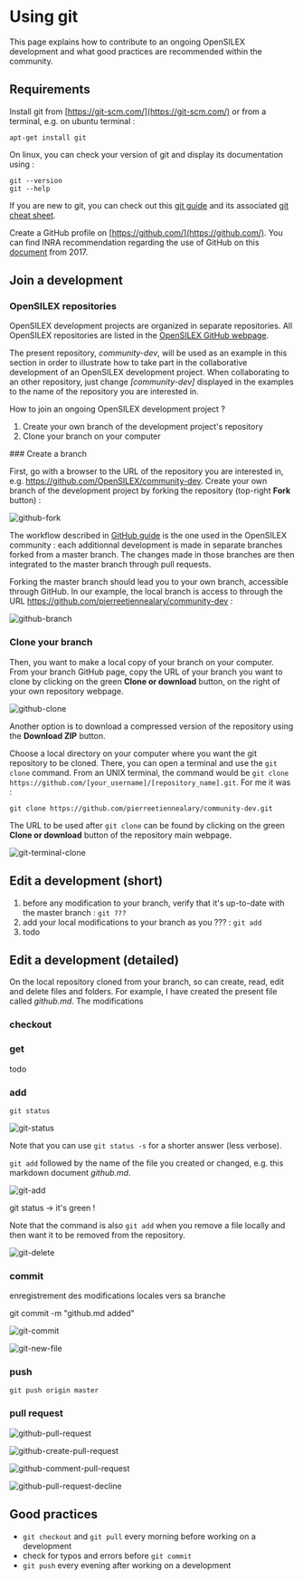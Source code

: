 # Using git

This page explains how to contribute to an ongoing OpenSILEX development and what good practices are recommended within the community.

## Requirements

Install git from [https://git-scm.com/](https://git-scm.com/) or from a terminal, e.g. on ubuntu terminal :

```
apt-get install git
```

On linux, you can check your version of git and display its documentation using :

```
git --version
git --help
```

If you are new to git, you can check out this [git guide](http://rogerdudler.github.io/git-guide/index.html) and its associated [git cheat sheet](http://rogerdudler.github.io/git-guide/files/git_cheat_sheet.pdf).

Create a GitHub profile on [https://github.com/](https://github.com/).
You can find INRA recommendation regarding the use of GitHub on this [document](http://pfl.grignon.inra.fr/gmpaDocs/INRA_UtiliserForge.pdf) from 2017.

## Join a development

### OpenSILEX repositories

OpenSILEX development projects are organized in separate repositories.
All OpenSILEX repositories are listed in the [OpenSILEX GitHub webpage](https://github.com/OpenSILEX/).

The present repository, *community-dev*, will be used as an example in this section in order to illustrate how to take part in the collaborative development of an OpenSILEX development project.
When collaborating to an other repository, just change *[community-dev]* displayed in the examples to the name of the repository you are interested in.

How to join an ongoing OpenSILEX development project ?

1. Create your own branch of the development project's repository
2. Clone your branch on your computer

### Create a branch

First, go with a browser to the URL of the repository you are interested in, e.g. https://github.com/OpenSILEX/community-dev.
Create your own branch of the development project by forking the repository (top-right **Fork** button) :

![github-fork](img/github-fork.png)

The workflow described in [GitHub guide](https://guides.github.com/introduction/flow/) is the one used in the OpenSILEX community : each additionnal development is made in separate branches forked from a master branch. The changes made in those branches are then integrated to the master branch through pull requests.

Forking the master branch should lead you to your own branch, accessible through GitHub.
In our example, the local branch is access to through the URL https://github.com/pierreetiennealary/community-dev :

![github-branch](img/github-branch.png)

### Clone your branch

Then, you want to make a local copy of your branch on your computer.
From your branch GitHub page, copy the URL of your branch you want to clone by clicking on the green **Clone or download** button, on the right of your own repository webpage.

![github-clone](img/github-clone.png)

Another option is to download a compressed version of the repository using the **Download ZIP** button.

Choose a local directory on your computer where you want the git repository to be cloned.
There, you can open a terminal and use the `git clone` command.
From an UNIX terminal, the command would be `git clone https://github.com/[your_username]/[repository_name].git`.
For me it was :

```
git clone https://github.com/pierreetiennealary/community-dev.git
```

The URL to be used after `git clone` can be found by clicking on the green **Clone or download** button of the repository main webpage.

![git-terminal-clone](img/git-terminal-clone.png)

## Edit a development (short)

1. before any modification to your branch, verify that it's up-to-date with the master branch : `git ???`
2. add your local modifications to your branch as you ??? : `git add`
3. todo

## Edit a development (detailed)

On the local repository cloned from your branch, so can create, read, edit and delete files and folders.
For example, I have created the present file called *github.md*.
The modifications

### checkout

### get

todo

### add

`git status`

![git-status](img/git-status.png)

Note that you can use `git status -s` for a shorter answer (less verbose).

`git add` followed by the name of the file you created or changed, e.g. this markdown document *github.md*.

![git-add](img/git-add.png)

git status -> it's green !

Note that the command is also `git add` when you remove a file locally and then want it to be removed from the repository.

![git-delete](img/git-delete.png)

### commit

enregistrement des modifications locales vers sa branche

git commit -m "github.md added"

![git-commit](img/git-commit.png)

![git-new-file](img/git-new-file.png)

### push

```
git push origin master
```

### pull request

![github-pull-request](img/github-pull-request.png)

![github-create-pull-request](img/github-create-pull-request.png)

![github-comment-pull-request](img/github-comment-pull-request.png)

![github-pull-request-decline](img/github-pull-request-declined.png)



## Good practices

- `git checkout` and `git pull` every morning before working on a development
- check for typos and errors before `git commit`
- `git push` every evening after working on a development
